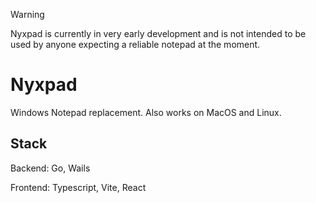 > [!WARNING]
> Nyxpad is currently in very early development and is not intended to be used
> by anyone expecting a reliable notepad at the moment.

# Nyxpad

Windows Notepad replacement. Also works on MacOS and Linux.

## Stack

Backend: Go, Wails

Frontend: Typescript, Vite, React
